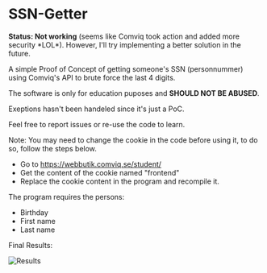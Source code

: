 # SSN-Getter

<b>Status: Not working</b> (seems like Comviq took action and added more security \*LOL\*). However, I'll try implementing a better solution in the future. 

A simple Proof of Concept of getting someone's SSN (personnummer) using Comviq's API to brute force the last 4 digits.

The software is only for education puposes and <b>SHOULD NOT BE ABUSED</b>.

Exeptions hasn't been handeled since it's just a PoC.

Feel free to report issues or re-use the code to learn.

Note: You may need to change the cookie in the code before using it, to do so, follow the steps below.
- Go to https://webbutik.comviq.se/student/ 
- Get the content of the cookie named "frontend"
- Replace the cookie content in the program and recompile it.

The program requires the persons:
- Birthday
- First name
- Last name

Final Results:

![Results](https://i.imgur.com/yWx4oSE.png)
